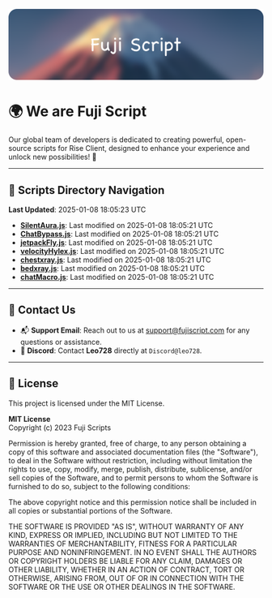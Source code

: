 ![Banner](.github/b.webp)

# 🌍 **We are Fuji Script**

Our global team of developers is dedicated to creating powerful, open-source scripts for Rise Client, designed to enhance your experience and unlock new possibilities! 🌟

---
<!-- SCRIPTS_NAVIGATION_START -->
## 📂 **Scripts Directory Navigation**

**Last Updated**: 2025-01-08 18:05:23 UTC

- **[SilentAura.js](scripts/SilentAura.js)**: Last modified on 2025-01-08 18:05:21 UTC
- **[ChatBypass.js](scripts/ChatBypass.js)**: Last modified on 2025-01-08 18:05:21 UTC
- **[jetpackFly.js](scripts/jetpackFly.js)**: Last modified on 2025-01-08 18:05:21 UTC
- **[velocityHylex.js](scripts/velocityHylex.js)**: Last modified on 2025-01-08 18:05:21 UTC
- **[chestxray.js](scripts/chestxray.js)**: Last modified on 2025-01-08 18:05:21 UTC
- **[bedxray.js](scripts/bedxray.js)**: Last modified on 2025-01-08 18:05:21 UTC
- **[chatMacro.js](scripts/chatMacro.js)**: Last modified on 2025-01-08 18:05:21 UTC

<!-- SCRIPTS_NAVIGATION_END -->

---

## 💬 **Contact Us**  
- 📬 **Support Email**: Reach out to us at [support@fujiscript.com](mailto:support@fujiscript.com) for any questions or assistance.  
- 💬 **Discord**: Contact **Leo728** directly at `Discord@leo728`.

---

## 📜 **License**

This project is licensed under the MIT License.  

**MIT License**  
Copyright (c) 2023 Fuji Scripts  

Permission is hereby granted, free of charge, to any person obtaining a copy of this software and associated documentation files (the "Software"), to deal in the Software without restriction, including without limitation the rights to use, copy, modify, merge, publish, distribute, sublicense, and/or sell copies of the Software, and to permit persons to whom the Software is furnished to do so, subject to the following conditions:  

The above copyright notice and this permission notice shall be included in all copies or substantial portions of the Software.  

THE SOFTWARE IS PROVIDED "AS IS", WITHOUT WARRANTY OF ANY KIND, EXPRESS OR IMPLIED, INCLUDING BUT NOT LIMITED TO THE WARRANTIES OF MERCHANTABILITY, FITNESS FOR A PARTICULAR PURPOSE AND NONINFRINGEMENT. IN NO EVENT SHALL THE AUTHORS OR COPYRIGHT HOLDERS BE LIABLE FOR ANY CLAIM, DAMAGES OR OTHER LIABILITY, WHETHER IN AN ACTION OF CONTRACT, TORT OR OTHERWISE, ARISING FROM, OUT OF OR IN CONNECTION WITH THE SOFTWARE OR THE USE OR OTHER DEALINGS IN THE SOFTWARE.  
